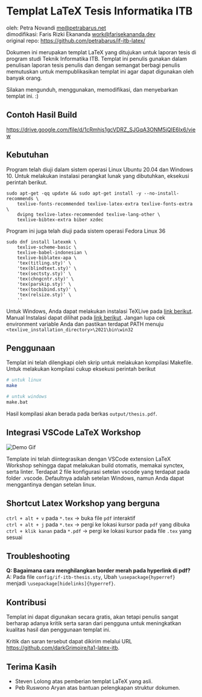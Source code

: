 Templat LaTeX Tesis Informatika ITB
===================================
oleh: Petra Novandi <me@petrabarus.net>  
dimodifikasi: Faris Rizki Ekananda <work@farisekananda.dev>  
original repo: https://github.com/petrabarus/if-itb-latex/

Dokumen ini merupakan templat LaTeX yang ditujukan untuk laporan
tesis di program studi Teknik Informatika ITB. Templat ini penulis
gunakan dalam penulisan laporan tesis penulis dan dengan semangat
berbagi penulis memutuskan untuk mempublikasikan templat ini agar
dapat digunakan oleh banyak orang.

Silakan mengunduh, menggunakan, memodifikasi, dan menyebarkan
templat ini. :)

Contoh Hasil Build
---------
https://drive.google.com/file/d/1cRmhjs1gcVDRZ_SJGqA3ONM5jQIE6lx6/view

Kebutuhan
---------

Program telah diuji dalam sistem operasi Linux Ubuntu 20.04 dan Windows 10. Untuk melakukan instalasi
perangkat lunak yang dibutuhkan, eksekusi perintah berikut.

```
sudo apt-get -qq update && sudo apt-get install -y --no-install-recommends \
    texlive-fonts-recommended texlive-latex-extra texlive-fonts-extra \
    dvipng texlive-latex-recommended texlive-lang-other \
    texlive-bibtex-extra biber xzdec
```

Program ini juga telah diuji pada sistem operasi Fedora Linux 36

```
sudo dnf install latexmk \
    texlive-scheme-basic \
    texlive-babel-indonesian \
    texlive-biblatex-apa \
    'tex(titling.sty)' \
    'tex(blindtext.sty)' \
    'tex(sectsty.sty)' \
    'tex(chngcntr.sty)' \
    'tex(parskip.sty)' \
    'tex(tocbibind.sty)' \
    'tex(relsize.sty)' \
    ''
```

Untuk Windows, Anda dapat melakukan instalasi TeXLive pada [link berikut](https://mirror.ctan.org/systems/texlive/tlnet/install-tl-windows.exe). Manual Instalasi dapat dilihat pada [link berikut](https://www.tug.org/texlive/windows.html). Jangan lupa cek environment variable Anda dan pastikan terdapat PATH menuju `<texlive_installation_directory>\2021\bin\win32`

Penggunaan
----------

Templat ini telah dilengkapi oleh skrip untuk melakukan kompilasi
Makefile. Untuk melakukan kompilasi cukup eksekusi perintah berikut

```bash
# untuk linux
make

# untuk windows
make.bat
```

Hasil kompilasi akan berada pada berkas `output/thesis.pdf`.

Integrasi VSCode LaTeX Workshop
----------

![Demo Gif](demo.gif)

Template ini telah diintegrasikan dengan VSCode extension LaTeX Workshop sehingga dapat melakukan build otomatis, memakai synctex, serta linter. Terdapat 2 file konfigurasi setelan vscode yang terdapat pada folder .vscode. Defaultnya adalah setelan Windows, namun Anda dapat menggantinya dengan setelan linux.

Shortcut Latex Workshop yang berguna
----------
`ctrl + alt + v` pada `*.tex` -> buka file `pdf` interaktif  
`ctrl + alt + j` pada `*.tex` -> pergi ke lokasi kursor pada `pdf` yang dibuka  
`ctrl + klik kanan` pada `*.pdf` -> pergi ke lokasi kursor pada file `.tex` yang sesuai  

Troubleshooting
----------
**Q: Bagaimana cara menghilangkan border merah pada hyperlink di pdf?**  
A: Pada file `config/if-itb-thesis.sty`, Ubah `\usepackage{hyperref}` menjadi `\usepackage[hidelinks]{hyperref}`.

Kontribusi
----------

Templat ini dapat digunakan secara gratis, akan tetapi penulis sangat
berharap adanya kritik serta saran dari pengguna untuk meningkatkan
kualitas hasil dan penggunaan templat ini.

Kritik dan saran tersebut dapat dikirim melalui URL
<https://github.com/darkGrimoire/ta1-latex-itb>.

Terima Kasih
-----------

* Steven Lolong atas pemberian templat LaTeX yang asli.
* Peb Ruswono Aryan atas bantuan pelengkapan struktur dokumen.
